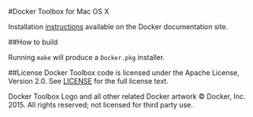 #Docker Toolbox for Mac OS X

Installation [instructions](https://docs.docker.com/mac/started/) available on the Docker documentation site.

##How to build

Running `make` will produce a `Docker.pkg` installer.

##License
Docker Toolbox code is licensed under the Apache License, Version 2.0. See [LICENSE](https://github.com/docker/toolbox/blob/master/LICENSE) for the full license text. 

Docker Toolbox Logo and all other related Docker artwork © Docker, Inc. 2015.  All rights reserved; not licensed for third party use.
